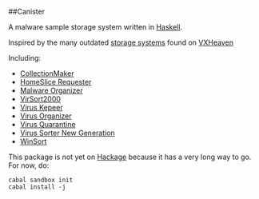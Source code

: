 ##Canister

A malware sample storage system written in [Haskell](haskell.org).

Inspired by the many outdated [storage systems](http://vxheaven.org/vx.php?id=uidx) found on [VXHeaven](vxheaven.org)

Including:
 - [CollectionMaker](http://vxheaven.org/vx.php?id=uc00)
 - [HomeSlice Requester](http://vxheaven.org/vx.php?id=uh00)
 - [Malware Organizer](http://vxheaven.org/vx.php?id=um00)
 - [VirSort2000](http://vxheaven.org/vx.php?id=uv02)
 - [Virus Kepeer](http://vxheaven.org/vx.php?id=uv01)
 - [Virus Organizer](http://vxheaven.org/vx.php?id=uv03)
 - [Virus Quarantine](http://vxheaven.org/vx.php?id=uv04)
 - [Virus Sorter New Generation](http://vxheaven.org/vx.php?id=uv00)
 - [WinSort](http://vxheaven.org/vx.php?id=uw00)

 
 This package is not yet on [Hackage](hackage.haskell.org) because it has a very long way to go. For now, do:
 
 ```
 cabal sandbox init
 cabal install -j
 ```
